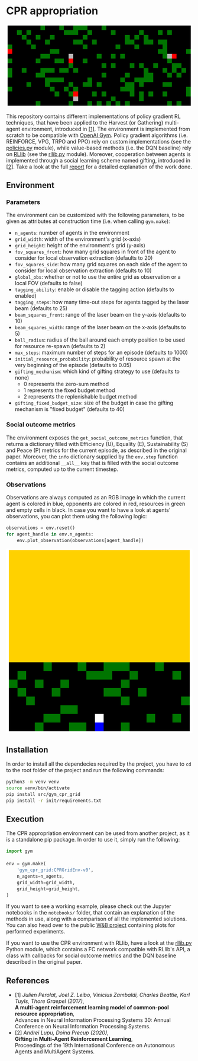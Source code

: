 # CPR appropriation

<p align="center">
	<img src="assets/env-example.png" />
</p>

This repository contains different implementations of policy gradient RL techniques, that have been applied to the Harvest (or Gathering) multi-agent environment, introduced in [[1]](#1). The environment is implemented from scratch to be compatible with [OpenAI Gym](https://gym.openai.com/). Policy gradient algorithms (i.e. REINFORCE, VPG, TRPO and PPO) rely on custom implementations (see the [policies.py](policies.py) module), while value-based methods (i.e. the DQN baseline) rely on [RLlib](https://docs.ray.io/en/latest/rllib.html) (see the [rllib.py](rllib.py) module). Moreover, cooperation between agents is implemented through a social learning scheme named gifting, introduced in [[2]](#2). Take a look at the full [report](report/report.pdf) for a detailed explanation of the work done.

## Environment

### Parameters
The environment can be customized with the following parameters, to be given as attributes at construction time (i.e. when calling `gym.make`):
- `n_agents`: number of agents in the environment
- `grid_width`: width of the environment's grid (x-axis)
- `grid_height`: height of the environment's grid (y-axis)
- `fov_squares_front`: how many grid squares in front of the agent to consider for local observation extraction (defaults to 20)
- `fov_squares_side`: how many grid squares on each side of the agent to consider for local observation extraction (defaults to 10)
- `global_obs`: whether or not to use the entire grid as observation or a local FOV (defaults to false)
- `tagging_ability`: enable or disable the tagging action (defaults to enabled)
- `tagging_steps`: how many time-out steps for agents tagged by the laser beam (defaults to 25)
- `beam_squares_front`: range of the laser beam on the y-axis (defaults to 10)
- `beam_squares_width`: range of the laser beam on the x-axis (defaults to 5)
- `ball_radius`: radius of the ball around each empty position to be used for resource re-spawn (defaults to 2)
- `max_steps`: maximum number of steps for an episode (defaults to 1000)
- `initial_resource_probability`: probability of resource spawn at the very beginning of the episode (defaults to 0.05)
- `gifting_mechanism`: which kind of gifting strategy to use (defaults to none)
  - 0 represents the zero-sum method
  - 1 represents the fixed budget method
  - 2 represents the replenishable budget method
- `gifting_fixed_budget_size`: size of the budget in case the gifting mechanism is "fixed budget" (defaults to 40)

### Social outcome metrics
The environment exposes the `get_social_outcome_metrics` function, that returns a dictionary filled with Efficiency (U), Equality (E), Sustainability (S) and Peace (P) metrics for the current episode, as described in the original paper. Moreover, the `info` dictionary supplied by the `env.step` function contains an additional `__all__` key that is filled with the social outcome metrics, computed up to the current timestep.

### Observations
Observations are always computed as an RGB image in which the current agent is colored in blue, opponents are colored in red, resources in green and empty cells in black. In case you want to have a look at agents' observations, you can plot them using the following logic:
```python
observations = env.reset()
for agent_handle in env.n_agents:
	env.plot_observation(observations[agent_handle])
```

<p align="center">
	<img src="assets/obs-example.png" />
</p>

## Installation
In order to install all the dependecies required by the project, you have to `cd` to the root folder of the project and run the following commands:

```bash
python3 -m venv venv
source venv/bin/activate
pip install src/gym_cpr_grid
pip install -r init/requirements.txt
```

## Execution
The CPR appropriation environment can be used from another project, as it is a standalone pip package. In order to use it, simply run the following:
```python
import gym

env = gym.make(
    'gym_cpr_grid:CPRGridEnv-v0', 
    n_agents=n_agents, 
    grid_width=grid_width, 
    grid_height=grid_height,
)
```

If you want to see a working example, please check out the Jupyter notebooks in the `notebooks/` folder, that contain an explanation of the methods in use, along with a comparison of all the implemented solutions. You can also head over to the public [W&B project](https://wandb.ai/wadaboa/cpr-appropriation) containing plots for performed experiments.

If you want to use the CPR environment with RLlib, have a look at the [rllib.py](rllib.py) Python module, which contains a FC network compatible with RLlib's API, a class with callbacks for social outcome metrics and the DQN baseline described in the original paper.

## References
- <a id="1">[1]</a>
  _Julien Perolat, Joel Z. Leibo, Vinicius Zambaldi, Charles Beattie, Karl Tuyls, Thore Graepel (2017)_,\
  **A multi-agent reinforcement learning model of common-pool resource appropriation**,\
  Advances in Neural Information Processing Systems 30: Annual Conference on Neural Information Processing Systems.
- <a id="2">[2]</a>
  _Andrei Lupu, Doina Precup (2020)_,\
  **Gifting in Multi-Agent Reinforcement Learning**,\
  Proceedings of the 19th International Conference on Autonomous Agents and MultiAgent Systems.
